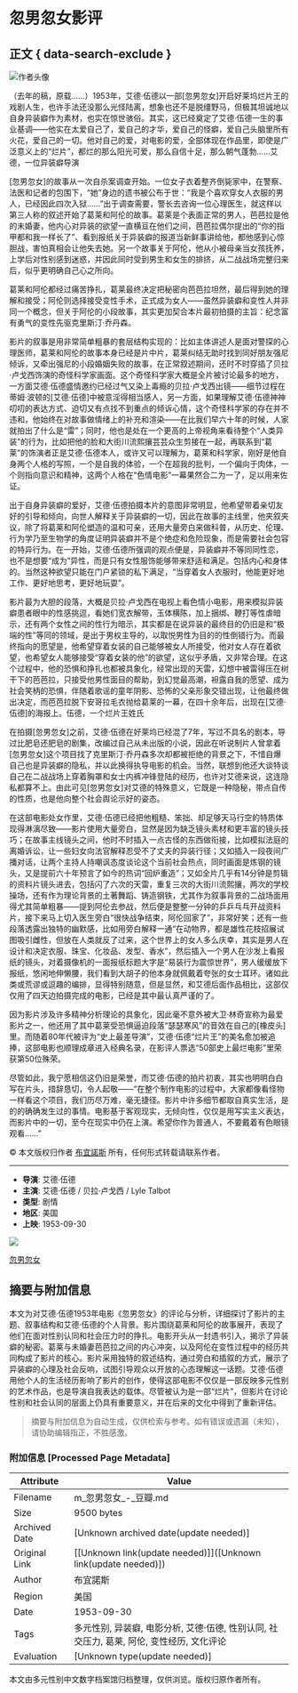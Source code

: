 # 忽男忽女影评

## 正文 { data-search-exclude }


![作者头像](https://img3.doubanio.com/icon/u1043408-13.jpg)

（去年的稿，原载……）1953年，艾德·伍德以一部\[忽男忽女\]开启好莱坞烂片王的戏剧人生，也许手法还没那么光怪陆离，想象也还不是脱缰野马，但极其坦诚地以自身异装癖作为素材，也实在惊世骇俗。其实，这已经奠定了艾德·伍德一生的事业基调——他实在太爱自己了，爱自己的才华，爱自己的怪癖，爱自己头脑里所有火花，爱自己的一切。他对自己的爱，对电影的爱，全部体现在作品里，即使是广泛意义上的“烂片”，都烂的那么阳光可爱，那么自信十足，那么朝气蓬勃……艾德，一位异装癖导演

\[忽男忽女\]的故事从一次自杀案调查开始。一位女子衣着整齐倒毙家中，在警察、法医和记者的包围下，“她”身边的遗书被公布于世：“我是个喜欢穿女人衣服的男人，已经因此四次入狱……”出于调查需要，警长去咨询一位心理医生，就这样以第三人称的叙述开始了葛莱和阿伦的故事。葛莱是个表面正常的男人，芭芭拉是他的未婚妻，他内心对异装的欲望一直横亘在他们之间，芭芭拉偶尔提出的“你的指甲都和我一样长了”、看到报纸关于异装癖的报道当新鲜事讲给他，都他感到心惊胆战，害怕真相会让他失去她。另一个故事关于阿伦，他从小被母亲当女孩抚养，上学后对性别感到迷惑，并因此同时受到男生和女生的排挤，从二战战场完整归来后，似乎更明确自己心之所向。

葛莱和阿伦都经过痛苦挣扎，葛莱最终决定把秘密向芭芭拉坦然，最后得到她的理解和接受；阿伦则选择接受变性手术，正式成为女人——虽然异装癖和变性人并非同一个概念，但关于阿伦的小段故事，其实更加契合本片最初拍摄的主旨：纪念富有勇气的变性先驱克里斯汀·乔丹森。

影片的叙事是用非常简单粗暴的套层结构实现的：比如主体讲述人是面对警探的心理医师，葛莱和阿伦的故事本身已经是片中片，葛莱纠结无助时找到同好朋友强尼倾诉，又牵出强尼的小段婚姻失败的故事，在正常叙述期间，还时不时穿插了贝拉·卢戈西饰演的奇怪科学家画面。这个奇怪科学家大概是全片被讨论最多的地方，一方面艾德·伍德盛情邀约已经过气又染上毒瘾的贝拉·卢戈西出镜——细节过程在蒂姆·波顿的\[艾德·伍德\]中被意淫得相当感人，另一方面，如果理解艾德·伍德神神叨叨的表达方式、迫切又有点找不到重点的倾诉心情，这个奇怪科学家的存在并不违和，他始终在对故事做情绪上的补充和渲染——在比我们早六十年的时候，人家就拍出了什么是“雷”；同时，他也是处在一个更高的上帝视角来看待整个“人类异装”的行为，比如把他的脸和大街川流熙攘芸芸众生剪接在一起，再联系到“葛莱”的饰演者正是艾德·伍德本人，或许又可以理解为，葛莱和科学家，刚好是他自身两个人格的写照，一个是自我的体验，一个在超我的批判，一个偏向于肉体，一个则指向意识和精神，这两个人格在“色情电影”一幕果然合二为一了，足以用来佐证。

出于自身异装癖的爱好，艾德·伍德拍摄本片的意图非常明显，他希望带着亲切友好的引导和倾向，向世人解释关于异装癖的一切，因此在故事的主线里，他夹叙夹议，除了将葛莱和阿伦塑造的温和可亲，还用大量旁白来做科普，从历史、伦理、行为学乃至生物学的角度证明异装癖并不是个绝症和危险现象，而是需要社会包容的特异行为。在一开始，艾德·伍德所强调的观点便是，异装癖并不等同同性恋，也不是想要“成为”异性，而是只有女性服饰能够带来舒适和满足。包括内心和身体的。当然这种欲望只能在门户紧锁的私下满足，“当穿着女人衣服时，他能更好地工作、更好地思考，更好地玩耍”。

影片最为大胆的段落，大概是贝拉·卢戈西在电视上看色情小电影，用来模拟异装癖患者眼中的性感挑逗，看她们宽衣解带，玉体横陈，加上捆绑、鞭打等性虐暗示，还有两个女性之间的性行为暗示，其实都是在说异装的最终目的仍旧是和“极端的性”等同的领域，是出于男权主导的，以取悦男性为目的的性倒错行为。而最终指向的愿望是，他希望穿着女装的自己能够被女人所接受，他对女人存在着欲望，也希望女人能够接受“穿着女装的他”的欲望，这似乎矛盾，又非常合理。在这个过程中，他的恐惧和挣扎也都被具象化，经常出现的天雷，幻想中被雷得压在树干下的芭芭拉，只接受他男性面目的帮助，到幻觉最高潮，袒露自我的愿望、成为社会笑柄的恐惧，伴随着歌谣的童年阴影、恐怖的父亲形象交错出现，让他最终做出决定，而芭芭拉脱下安哥拉毛衣抛给葛莱的一幕，在四十余年后，出现在\[艾德·伍德\]的海报上。伍德，一个烂片王姓氏

在拍摄\[忽男忽女\]之前，艾德·伍德在好莱坞已经混了7年，写过不具名的剧本，导过比肥皂还肥皂的剧集，改编过自己从未出版的小说，因此在听说制片人曾拿着\[忽男忽女\]这个项目找了克里斯汀·乔丹森多次却都被拒绝的背景之下，不惜自爆自己也是异装癖的隐私，并以此换得执导电影的机会。当然，联想到他还大谈特谈自己在二战战场上穿着胸罩和女士内裤冲锋登陆的经历，也许对艾德来说，这连隐私都算不上。由此可见\[忽男忽女\]对艾德的特殊意义，它既是一种隐秘，带点自传的性质，也是他向整个社会舆论示好的姿态。

在这部电影处女作里，艾德·伍德已经把他粗糙、笨拙、却足够天马行空的特质体现得淋漓尽致——影片使用大量旁白，显然是因为缺乏镜头素材和更丰富的镜头技巧；在故事主线镜头之间，他时不时插入一点古怪的东西做衔接，比如模拟法庭的离婚诉讼，让一些妇女向法官解释忍受不了丈夫的异装行径；又如插入一段夜间广播对话，让两个主持人持嘲讽态度谈论这个当前社会热点，同时画面是炼钢的镜头，又是提前六十年预言了如今的热词“回炉重造”；又如全片几乎有14分钟是剪辑的资料片镜头进去，包括闪了六次的天雷，重复三次的大街川流熙攘，两次的学校操场，还有作为理论背景的土著舞蹈、铸造钢铁，尤其作为叙事背景的二战场面用得尤其简单粗暴——提到阿伦去参战，然后便是整整一分钟的乒乒乓乓开战资料片，接下来马上切入医生旁白“很快战争结束，阿伦回家了”，非常好笑；还有一些段落透露出独特的幽默感，比如用旁白解释一通“在动物界，都是雄性花枝招展试图吸引雌性，但放在人类就反了过来，这个世界上的女人多么庆幸，其实是男人在设计和决定衣服、珠宝、化妆品、发型、香水”，然后插入一个男人在沙发上看报纸的镜头，对着摄像机的一面报纸标题大字是“易装行为震惊世界”，男人缓缓放下报纸，悠闲地伸懒腰，我们看到大胡子的他本身就佩戴着夸张的女士耳环。诸如此类或荒谬或逗趣的编排，显得特别随意，但是显然，和艾德后面作品相比，这部仅仅用了四天边拍摄完成的电影，已经是其中最认真严谨的了。

因为影片涉及许多精神分析理论的具象化，因此毫不意外被大卫·林奇宣称为最爱影片之一，他还用了其中葛莱受恐惧逼迫段落“瑟瑟寒风”的音效在自己的\[橡皮头\]里。而随着80年代被评为“史上最差导演”，艾德·伍德“烂片王”的美名愈加被追捧，这部电影也顺理成章进入经典名录，在影评人票选“50部史上最烂电影”里荣获第50位殊荣。

尽管如此，我宁愿相信这仍旧是荣誉，而艾德·伍德的拍片初衷，其实也明明白白写在片头，措辞恳切，令人起敬——“在整个制作电影的过程中，大家都像看怪物一样看这个项目，我们历尽万难，毫无捷径。影片中许多细节都取自真实生活，是的的确确发生过的事情。电影基于客观现实，无倾向性，仅仅是用写实主义表达，而影片中的一切，至今在现实中仍在上演。希望你作为普通人，不要戴着有色眼镜观看……”

© 本文版权归作者 [布宜諾斯](https://www.douban.com/people/jessielee1018/) 所有，任何形式转载请联系作者。

---

- **导演**: 艾德·伍德
- **主演**: 艾德·伍德 / 贝拉·卢戈西 / Lyle Talbot
- **类型**: 剧情
- **地区**: 美国
- **上映**: 1953-09-30

[![](https://img3.doubanio.com/view/photo/s_ratio_poster/public/p2508688133.webp)](https://movie.douban.com/subject/1759113/) 

[忽男忽女](https://movie.douban.com/subject/1759113/)
<!-- tcd_original_link https://m.douban.com/movie/review/7432553/ -->


## 摘要与附加信息

<!-- tcd_abstract -->
本文为对艾德·伍德1953年电影《忽男忽女》的评论与分析，详细探讨了影片的主题、叙事结构和艾德·伍德的个人背景。影片围绕葛莱和阿伦的故事展开，表现了他们在面对性别认同和社会压力时的挣扎。电影开头从一封遗书引入，揭示了异装癖的秘密。葛莱与未婚妻芭芭拉之间的内心冲突，以及阿伦在变性过程中的经历共同构成了影片的核心。影片采用独特的叙述结构，通过旁白和插叙的方式，展示了异装癖的心理及社会反响，试图引导观众以开放的心态理解这一话题。艾德·伍德用他个人的生活经历影响了影片的创作，使得这部电影不仅仅是一部反映多元性别的艺术作品，也是导演自我表达的载体。尽管被认为是一部“烂片”，但影片在讨论性别和社会认同的层面上仍具有重要意义，并在后来的文化中得到了重新评估。
<!-- tcd_abstract_end -->

> 摘要与附加信息为自动生成，仅供检索与参考。如有错误或遗漏（未知），请协助编辑指正，不胜感激。

### 附加信息 [Processed Page Metadata]

| Attribute       | Value                                  |
|-----------------|----------------------------------------|
| Filename        | m_忽男忽女_-_豆瓣.md                             |
| Size            | 9500 bytes                           |
| Archived Date   | [Unknown archived date(update needed)]                             |
| Original Link   | [[Unknown link(update needed)]]([Unknown link(update needed)])                       |
| Author          | 布宜諾斯                               |
| Region          | 美国                               |
| Date            | 1953-09-30                                 |
| Tags            | 多元性别, 异装癖, 电影分析, 艾德·伍德, 性别认同, 社交压力, 葛莱, 阿伦, 变性经历, 文化评论                                 |
| Evaluation            | [Unknown type(update needed)]                                 |
<!-- tcd_table_end -->

本文由多元性别中文数字档案馆归档整理，仅供浏览。版权归原作者所有。
